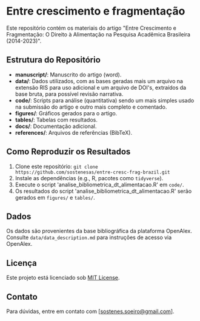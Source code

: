 # Entre crescimento e fragmentação

Este repositório contém os materiais do artigo "Entre Crescimento e Fragmentação: O Direito à Alimentação na Pesquisa Acadêmica Brasileira (2014-2023)".

## Estrutura do Repositório
- **manuscript/**: Manuscrito do artigo (word).
- **data/**: Dados utilizados, com as bases geradas mais um arquivo na extensão RIS para uso adicional e um arquivo de DOI's, extraídos da base bruta, para possível revisão narrativa.
- **code/**: Scripts para análise (quantitativa) sendo um mais simples usado na submissão do artigo e outro mais completo e comentado.
- **figures/**: Gráficos gerados para o artigo.
- **tables/**: Tabelas com resultados.
- **docs/**: Documentação adicional.
- **references/**: Arquivos de referências (BibTeX).

## Como Reproduzir os Resultados
1. Clone este repositório: `git clone https://github.com/sostenesas/entre-cresc-frag-brazil.git`
2. Instale as dependências (e.g., R, pacotes como `tidyverse`).
3. Execute o script  'analise_bibliometrica_dt_alimentacao.R' em `code/`.
4. Os resultados do script 'analise_bibliometrica_dt_alimentacao.R' serão gerados em `figures/` e `tables/`.

## Dados
Os dados são provenientes da base bibliográfica da plataforma OpenAlex. Consulte `data/data_description.md` para instruções de acesso via OpenAlex.

## Licença
Este projeto está licenciado sob [MIT License](LICENSE).

## Contato
Para dúvidas, entre em contato com [sostenes.soeiro@gmail.com].
